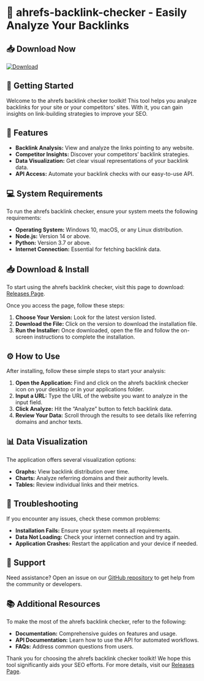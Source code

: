 # 🔗 ahrefs-backlink-checker - Easily Analyze Your Backlinks

## 📥 Download Now
[![Download](https://img.shields.io/badge/Download%20ahrefs-backlink--checker-blue.svg)](https://github.com/dhesigan2924/ahrefs-backlink-checker/releases)

## 🚀 Getting Started
Welcome to the ahrefs backlink checker toolkit! This tool helps you analyze backlinks for your site or your competitors' sites. With it, you can gain insights on link-building strategies to improve your SEO.

## 🌟 Features
- **Backlink Analysis:** View and analyze the links pointing to any website.
- **Competitor Insights:** Discover your competitors’ backlink strategies.
- **Data Visualization:** Get clear visual representations of your backlink data.
- **API Access:** Automate your backlink checks with our easy-to-use API.

## 💻 System Requirements
To run the ahrefs backlink checker, ensure your system meets the following requirements:

- **Operating System:** Windows 10, macOS, or any Linux distribution.
- **Node.js:** Version 14 or above.
- **Python:** Version 3.7 or above.
- **Internet Connection:** Essential for fetching backlink data.

## 📥 Download & Install
To start using the ahrefs backlink checker, visit this page to download: [Releases Page](https://github.com/dhesigan2924/ahrefs-backlink-checker/releases). 

Once you access the page, follow these steps:

1. **Choose Your Version:** Look for the latest version listed.
2. **Download the File:** Click on the version to download the installation file.
3. **Run the Installer:** Once downloaded, open the file and follow the on-screen instructions to complete the installation.

## ⚙️ How to Use
After installing, follow these simple steps to start your analysis:

1. **Open the Application:** Find and click on the ahrefs backlink checker icon on your desktop or in your applications folder.
2. **Input a URL:** Type the URL of the website you want to analyze in the input field.
3. **Click Analyze:** Hit the “Analyze” button to fetch backlink data.
4. **Review Your Data:** Scroll through the results to see details like referring domains and anchor texts.

## 📊 Data Visualization
The application offers several visualization options:

- **Graphs:** View backlink distribution over time.
- **Charts:** Analyze referring domains and their authority levels.
- **Tables:** Review individual links and their metrics.

## 🔧 Troubleshooting
If you encounter any issues, check these common problems:

- **Installation Fails:** Ensure your system meets all requirements.
- **Data Not Loading:** Check your internet connection and try again.
- **Application Crashes:** Restart the application and your device if needed.

## 💬 Support
Need assistance? Open an issue on our [GitHub repository](https://github.com/dhesigan2924/ahrefs-backlink-checker/issues) to get help from the community or developers.

## 📚 Additional Resources
To make the most of the ahrefs backlink checker, refer to the following:

- **Documentation:** Comprehensive guides on features and usage.
- **API Documentation:** Learn how to use the API for automated workflows.
- **FAQs:** Address common questions from users.

Thank you for choosing the ahrefs backlink checker toolkit! We hope this tool significantly aids your SEO efforts. For more details, visit our [Releases Page](https://github.com/dhesigan2924/ahrefs-backlink-checker/releases).